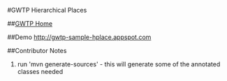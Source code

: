 #GWTP Hierarchical Places

##[GWTP Home](https://github.com/ArcBees/GWTP)

##Demo
http://gwtp-sample-hplace.appspot.com

##Contributor Notes
1. run 'mvn generate-sources' - this will generate some of the annotated classes needed
